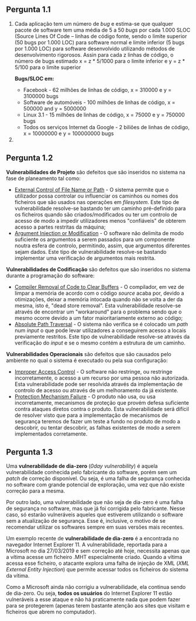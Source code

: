 ## Pergunta 1.1

1. Cada aplicação tem um número de _bug_ e estima-se que qualquer pacote de software tem uma média de 5 a 50 _bugs_ por cada 1.000 SLOC (Source Lines Of Code – linhas de código fonte, sendo o limite superior (50 bugs por 1.000 LOC) para software normal e limite inferior (5 bugs por 1.000 LOC) para software desenvolvido utilizando métodos de desenvolvimento rigorosos. Assin para cada z linhas de código, o número de bugs estimado x = z * 5/1000 para o limite inferior e y = z * 5/100 para o limite superior

   **Bugs/SLOC em:**

   * Facebook - 62 milhões de linhas de código, x = 310000 e y = 3100000 bugs 
   * Software de automóveis - 100 milhões de linhas de código, x = 500000 and y = 5000000
   * Linux 3.1 - 15 milhões de linhas de código,  x = 75000 e  y = 750000 bugs
   * Todos os serviços Internet da Google - 2 biliões de linhas de código, x = 10000000 e y = 100000000 bugs

2. 



## Pergunta 1.2

__Vulnerabilidades de Projeto__ são defeitos que são inseridos no sistema na fase de planeamento tal como:

- [External Control of File Name or Path](<https://cwe.mitre.org/data/definitions/73.html>) - O sistema permite que o utilizador possa controlar ou influenciar os caminhos ou nomes dos ficheiros que são usados nas operações em *filesystem*. Este tipo de vulnerabilidade resolve-se bastando ter um caminho pré-definido para os ficheiros quando são criados/modificados ou ter um controlo de acesso de modo a impedir utilizadores menos "confiáveis" de obterem acesso a partes restritas da máquina;
- [Argument Injection or Modification](<https://cwe.mitre.org/data/definitions/88.html>) - O software não delimita de modo suficiente os argumentos a serem passados para um componente noutra esfera de controlo, permitindo, assim, que argumentos diferentes sejam dados. Este tipo de vulnerabilidade resolve-se bastando implementar uma verificação de argumentos mais restrita.

**Vulnerabilidades de Codificação** são defeitos que são inseridos no sistema durante a programação do software:

- [Compiler Removal of Code to Clear Buffers](<https://cwe.mitre.org/data/definitions/14.html>) - O compilador, em vez de limpar a memória de acordo com o código *source* acaba por, devido a otimizações, deixar a memória intocada quando não se volta a der da mesma, isto é, "dead store removal". Esta vulnerabilidade resolve-se através de encontrar um "workaround" para o problema sendo que o mesmo ocorre devido a um fator maioritariamente externo ao código;
- [Absolute Path Traversal](<https://cwe.mitre.org/data/definitions/36.html>) - O sistema não verifica se é colocado um *path* num *input* o que pode levar utilizadores a conseguirem acesso a locais previamente restritos. Este tipo de vulnerabilidade resolve-se através da verificação do *input* e se o mesmo contém a estrutura de um caminho.

**Vulnerabilidades Operacionais** são defeitos que são causados pelo ambiente no qual o sistema é executado ou pela sua configuração:

- [Improper Access Control](<https://cwe.mitre.org/data/definitions/284.html>) - O software não restringe, ou restringe incorretamente, o acesso a um recurso por uma pessoa não autorizada. Esta vulnerabilidade pode ser resolvida através da implementação de controlo de acesso ou através de um melhoramento da já existente.
- [Protection Mechanism Failure](<https://cwe.mitre.org/data/definitions/693.html>) - O produto não usa, ou usa incorretamente, mecanismos de proteção que provém defesa suficiente contra ataques diretos contra o produto. Esta vulnerabilidade será difícil de resolver visto que para a implementação de mecanismos de segurança teremos de fazer um teste a fundo no produto de modo a descobrir, ou tentar descobrir, as falhas existentes de modo a serem implementados corretamente.

## Pergunta 1.3

Uma **vulnerabilidade de dia-zero** (*0day vulnerability*) é aquela vulnerabilidade conhecida pelo fabricante do software, porém sem um *patch* de correção disponível. Ou seja, é uma falha de segurança conhecida no software com grande potencial de exploração, uma vez que não existe correção para a mesma.

Por outro lado, uma vulnerabilidade que não seja de dia-zero é uma falha de segurança no software, mas que já foi corrigida pelo fabricante. Nesse caso, só estarão vulneráveis aqueles que estiverem utilizando o software sem a atualização de segurança. Esse é, inclusive, o motivo de se recomendar utilizar os softwares sempre em suas versões mais recentes.

Um exemplo recente de **vulnerabilidade de dia-zero** é a encontrada no navegador Internet Explorer 11. A vulnerabilidade, reportada para a Microsoft no dia 27/03/2019 e sem correção até hoje, necessita apenas que a vítima acesse um ficheiro .MHT especialmente criado. Quando a vítima acessa esse ficheiro, o atacante explora uma falha de injeção de XML (*XML External Entity Injection*) que permite acessar todos os ficheiros do sistema da vítima.

Como a Microsoft ainda não corrigiu a vulnerabilidade, ela continua sendo de dia-zero. Ou seja, **todos os usuários** do Internet Explorer 11 estão vulneráveis a esse ataque e não há praticamente nada que podem fazer para se protegerem (apenas terem bastante atenção aos sites que visitam e ficheiros que abrem no computador).